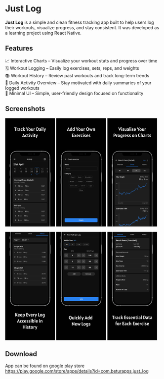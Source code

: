 # Just Log
**Just Log** is a simple and clean fitness tracking app built to help users log their workouts, visualize progress, and stay consistent. It was developed as a learning project using React Native.

## Features
📈 Interactive Charts – Visualize your workout stats and progress over time 
🗓️ Workout Logging – Easily log exercises, sets, reps, and weights  
📚 Workout History – Review past workouts and track long-term trends  
🔄 Daily Activity Overview – Stay motivated with daily summaries of your logged workouts  
🧼 Minimal UI – Simple, user-friendly design focused on functionality 
 
## Screenshots

<p float="left">
  <img src="store/screenshots/activity.png" width="auto" height=350/>
  <img src="store/screenshots/add_exercise.png" width="auto" height=350/>
  <img src="store/screenshots/charts.png" width="auto" height=350/>
</p>
<p float="left">
  <img src="store/screenshots/history.png" width="auto" height=350/>
  <img src="store/screenshots/log_add.png" width="auto" height=350/>
  <img src="store/screenshots/overview.png" width="auto" height=350/>
</p>

## Download
App can be found on google play store https://play.google.com/store/apps/details?id=com.beturapps.just_log
